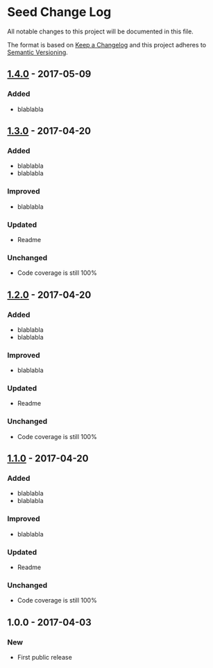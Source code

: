 # Seed Change Log
All notable changes to this project will be documented in this file.

The format is based on [Keep a Changelog](http://keepachangelog.com/)
and this project adheres to [Semantic Versioning](http://semver.org/).

## [1.4.0] - 2017-05-09
### Added
- blablabla

## [1.3.0] - 2017-04-20
### Added
- blablabla
- blablabla
### Improved
- blablabla
### Updated
- Readme
### Unchanged
- Code coverage is still 100%

## [1.2.0] - 2017-04-20
### Added
- blablabla
- blablabla
### Improved
- blablabla
### Updated
- Readme
### Unchanged
- Code coverage is still 100%

## [1.1.0] - 2017-04-20
### Added
- blablabla
- blablabla
### Improved
- blablabla
### Updated
- Readme
### Unchanged
- Code coverage is still 100%

## 1.0.0 - 2017-04-03
### New
- First public release

[1.1.0]: https://bitbucket.org/codsen/correct-lib/branches/compare/v1.1.0%0Dv1.0.2#diff
[1.2.0]: https://bitbucket.org/codsen/correct-lib/branches/compare/v1.2.0%0Dv1.1.1#diff
[1.3.0]: https://bitbucket.org/codsen/correct-lib/branches/compare/v1.3.0%0Dv1.2.0#diff
[1.4.0]: https://bitbucket.org/codsen/correct-lib/branches/compare/v1.4.0%0Dv1.3.1#diff
